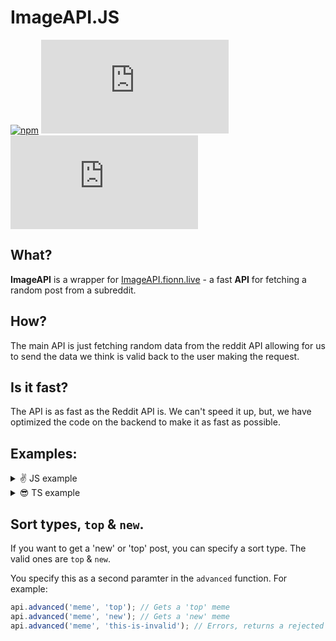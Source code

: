 # ImageAPI.JS

[![npm](https://img.shields.io/npm/dt/imageapi.js.svg?style=for-the-badge)](https://npmjs.com/package/imageapi.js) [![stars](https://img.shields.io/github/stars/Milo123459/imageapi.js?style=for-the-badge)](https://github.com/Milo123459/imageapi.js) [![contributors](https://img.shields.io/github/contributors/Milo123459/imageapi.js?style=for-the-badge)](https://github.com/Milo123459/imageapi.js) 

## What?

**ImageAPI** is a wrapper for [ImageAPI.fionn.live](https://imageapi.fionn.live) - a fast **API** for fetching a random post from a subreddit.

## How?

The main API is just fetching random data from the reddit API allowing for us to send the data we think is valid back to the user making the request.

## Is it fast?

The API is as fast as the Reddit API is. We can't speed it up, but, we have optimized the code on the backend to make it as fast as possible.

## Examples:

<details>
<summary>✌ JS example</summary>

```js
const api = require('imageapi.js');
(async () => {
  const img = await api('subreddit');
  console.log(img); // Logs the image
  const advanced = await api.advanced('subreddit');
  console.log(advanced); // Logs an object. Not all data may be present.
  const stats = await api.stats();
  console.log(stats); // Logs an object.
})();
```

</details>

<details>
<summary>😎 TS example</summary>

```js
import api, { stats, advanced } from 'imageapi';
(async () => {
  const img = await api('subreddit');
  console.log(img); // Logs the image
  const advanced = await api.advanced('subreddit');
  console.log(advanced); // Logs an object. Not all data may be present.
  const stats = await api.stats();
  console.log(stats); // Logs an object.
})();
```

</details>

## Sort types, `top` & `new`.

If you want to get a 'new' or 'top' post, you can specify a sort type. The valid ones are `top` & `new`.

You specify this as a second paramter in the `advanced` function. For example:

```js
api.advanced('meme', 'top'); // Gets a 'top' meme
api.advanced('meme', 'new'); // Gets a 'new' meme
api.advanced('meme', 'this-is-invalid'); // Errors, returns a rejected promise
```
